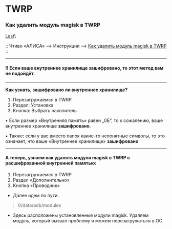 # TWRP

### Как удалить модуль magisk в TWRP 

[Last](https://t.me/i1Last)\


:: Чтиво «АЛИСА» --> Инструкции --> [Как удалить модуль magisk в TWRP](broken-reference) ::

***

#### ‼️ Если ваше внутреннее хранилище зашифровано, то этот метод вам не подойдёт. <a href="#esli-vashe-vnutrennee-khranilishe-zashifrovano-to-etot-metod-vam-ne-podoidyot." id="esli-vashe-vnutrennee-khranilishe-zashifrovano-to-etot-metod-vam-ne-podoidyot."></a>

***

**Как узнать, зашифровано ли внутреннее хранилище?**

1. Перезагружаемся в TWRP
2. Раздел: Установка
3. Кнопка: Выбрать накопитель

• Если размер «Внутренняя память» равен „0Б”, то к сожалению, ваше внутреннее хранилище **зашифровано**.

• Также: если у вас вместо папок какие-то непонятные символы, то это означает, что ваше «Внутреннее хранилище» **зашифровано**

***

#### А теперь, узнаем как удалять модули magisk в TWRP с расшифрованной внутренней памятью: <a href="#a-teper-uznaem-kak-udalyat-moduli-magisk-v-twrp-s-rasshifrovannoi-vnutrennei-pamyatyu" id="a-teper-uznaem-kak-udalyat-moduli-magisk-v-twrp-s-rasshifrovannoi-vnutrennei-pamyatyu"></a>

1. Перезагружаемся в TWRP
2. Раздел «Дополнительно»
3. Кнопка «Проводник»

* Далее идем по пути:

> 0/data/adb/modules

* Здесь расположены установленные модули magisk. Удаляем модуль, который вызвал проблему и можем перезагружаться в OC.

